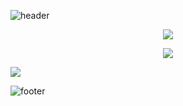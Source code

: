 ![header](https://user-images.githubusercontent.com/132609298/236647454-2a0cf098-3b9f-4801-af67-3eb77d8f8ad1.png)

<p align="center">
  <img src="https://github-readme-stats.vercel.app/api/?username=impablo0&title_color=674fc9&text_color=9f9f9f&show_icons=true&bg_color=00000000&hide_border=true&icon_color=674fc9&hide_title=true&count_private=true" />
</p>
<p align="center">
  <img src="https://github-readme-streak-stats.herokuapp.com/?user=aikooo7&theme=dark&hide_border=true" />
</p>

![](https://github-readme-stats.vercel.app/api/top-langs/?username=aikooo7&theme=dark&hide_border=false&include_all_commits=false&count_private=false&layout=compact)

![footer](https://github.com/impablo0/impablo0/assets/132609298/999be41c-fff8-4036-adb0-009908570fd0)

